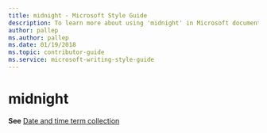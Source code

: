 ```yaml
---
title: midnight - Microsoft Style Guide
description: To learn more about using 'midnight' in Microsoft documents, see 'Date and time term collection.'
author: pallep
ms.author: pallep
ms.date: 01/19/2018
ms.topic: contributor-guide
ms.service: microsoft-writing-style-guide
---
```


# midnight

**See** [Date and time term collection](~/a-z-word-list-term-collections/term-collections/date-time-terms.md)
